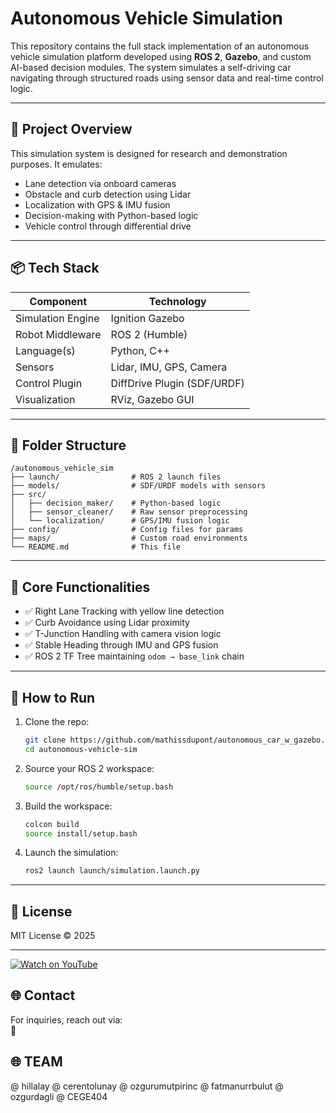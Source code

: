 # Autonomous Vehicle Simulation

This repository contains the full stack implementation of an autonomous vehicle simulation platform developed using **ROS 2**, **Gazebo**, and custom AI-based decision modules. The system simulates a self-driving car navigating through structured roads using sensor data and real-time control logic.

---

## 🚗 Project Overview

This simulation system is designed for research and demonstration purposes. It emulates:

- Lane detection via onboard cameras
- Obstacle and curb detection using Lidar
- Localization with GPS & IMU fusion
- Decision-making with Python-based logic
- Vehicle control through differential drive

---

## 📦 Tech Stack

| Component           | Technology                         |
|---------------------|-------------------------------------|
| Simulation Engine   | Ignition Gazebo                     |
| Robot Middleware    | ROS 2 (Humble)                      |
| Language(s)         | Python, C++                         |
| Sensors             | Lidar, IMU, GPS, Camera             |
| Control Plugin      | DiffDrive Plugin (SDF/URDF)         |
| Visualization       | RViz, Gazebo GUI                    |

---

## 📁 Folder Structure

```
/autonomous_vehicle_sim
├── launch/                # ROS 2 launch files
├── models/                # SDF/URDF models with sensors
├── src/
│   ├── decision_maker/    # Python-based logic
│   ├── sensor_cleaner/    # Raw sensor preprocessing
│   └── localization/      # GPS/IMU fusion logic
├── config/                # Config files for params
├── maps/                  # Custom road environments
└── README.md              # This file
```

---

## 🧠 Core Functionalities

- ✅ Right Lane Tracking with yellow line detection
- ✅ Curb Avoidance using Lidar proximity
- ✅ T-Junction Handling with camera vision logic
- ✅ Stable Heading through IMU and GPS fusion
- ✅ ROS 2 TF Tree maintaining `odom → base_link` chain

---

## 🧪 How to Run

1. Clone the repo:
   ```bash
   git clone https://github.com/mathissdupont/autonomous_car_w_gazebo.git
   cd autonomous-vehicle-sim
   ```

2. Source your ROS 2 workspace:
   ```bash
   source /opt/ros/humble/setup.bash
   ```

3. Build the workspace:
   ```bash
   colcon build
   source install/setup.bash
   ```

4. Launch the simulation:
   ```bash
   ros2 launch launch/simulation.launch.py
   ```

---

## 📄 License

MIT License © 2025

---

[![Watch on YouTube](https://i9.ytimg.com/vi_webp/37UanjivitE/mqdefault.webp?v=68497316&sqp=CJjkpcIG&rs=AOn4CLB9bS0kxbymoyIM2hH164B01hMQGg)](https://www.youtube.com/watch?v=37UanjivitE?si=sMFmPIjP3bvUrCoU)


## 🌐 Contact

For inquiries, reach out via:  
📧 
## 🌐 TEAM
@	hillalay
@	cerentolunay
@	ozgurumutpirinc
@	fatmanurrbulut
@	ozgurdagli
@	CEGE404
